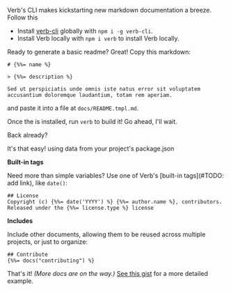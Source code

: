 Verb's CLI makes kickstarting new markdown documentation a breeze. Follow this

* Install [verb-cli](https://github.com/assemble/verb-cli) globally with `npm i -g verb-cli`.
* Install Verb locally with `npm i verb` to install Verb locally.

Ready to generate a basic readme? Great! Copy this markdown:

```
# {%%= name %}

> {%%= description %}

Sed ut perspiciatis unde omnis iste natus error sit voluptatem
accusantium doloremque laudantium, totam rem aperiam.
```
and paste it into a file at `docs/README.tmpl.md`.

Once the  is installed, run `verb` to build it! Go ahead, I'll wait.

Back already?

It's that easy!
using data from your project's package.json

**Built-in tags**

Need more than simple variables? Use one of Verb's [built-in tags](#TODO: add link), like `date()`:

```
## License
Copyright (c) {%%= date('YYYY') %} {%%= author.name %}, contributors.
Released under the {%%= license.type %} license
```

**Includes**

Include other documents, allowing them to be reused across multiple projects, or just to organize:

```
## Contribute
{%%= docs("contributing") %}
```

That's it! _(More docs are on the way.)_ [See this gist](https://gist.github.com/jonschlinkert/9712957) for a more detailed example.